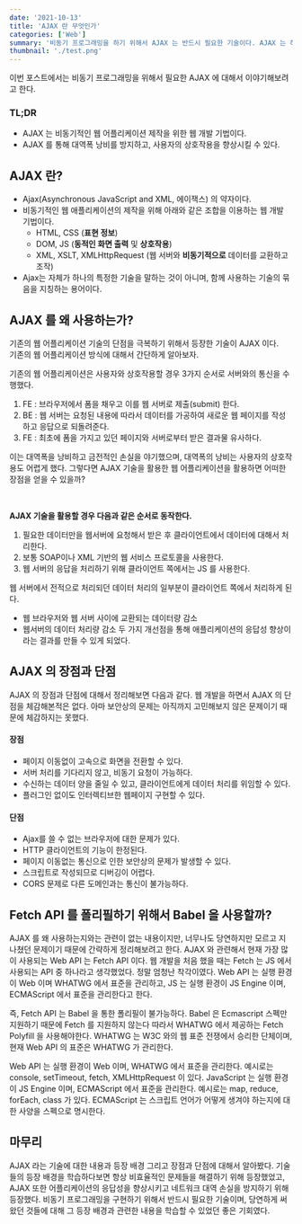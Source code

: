 ```yaml
---
date: '2021-10-13'
title: 'AJAX 란 무엇인가'
categories: ['Web']
summary: '비동기 프로그래밍을 하기 위해서 AJAX 는 반드시 필요한 기술이다. AJAX 는 하나의 특정한 기술을 말하는 것이 아니라, 함께 사용하는 기술의 묶음을 지징하는 것이다. 비동기적인 웹 어플리케이션의 제작을 위해서는 HTML, CSS, DOM, XMLHttpRequest 등이 필요하다.'
thumbnail: './test.png'
---
```


이번 포스트에서는 비동기 프로그래밍을 위해서 필요한 AJAX 에 대해서 이야기해보려고 한다.

### TL;DR

- AJAX 는 비동기적인 웹 어플리케이션 제작을 위한 웹 개발 기법이다.
- AJAX 를 통해 대역폭 낭비를 방지하고, 사용자의 상호작용을 향상시킬 수 있다.

## AJAX 란?

- Ajax(Asynchronous JavaScript and XML, 에이잭스) 의 약자이다.
- 비동기적인 웹 애플리케이션의 제작을 위해 아래와 같은 조합을 이용하는 웹 개발 기법이다.
  - HTML, CSS (**표현 정보**)
  - DOM, JS (**동적인 화면 출력** 및 **상호작용**)
  - XML, XSLT, XMLHttpRequest (웹 서버와 **비동기적으로** 데이터를 교환하고 조작)
- Ajax는 자체가 하나의 특정한 기술을 말하는 것이 아니며, 함께 사용하는 기술의 묶음을 지칭하는 용어이다.

## AJAX 를 왜 사용하는가?

기존의 웹 어플리케이션 기술의 단점을 극복하기 위해서 등장한 기술이 AJAX 이다. <br/>
기존의 웹 어플리케이션 방식에 대해서 간단하게 알아보자.

기존의 웹 어플리케이션은 사용자와 상호작용할 경우 3가지 순서로 서버와의 통신을 수행했다.

1. FE : 브라우저에서 폼을 채우고 이를 웹 서버로 제출(submit) 한다.
2. BE : 웹 서버는 요청된 내용에 따라서 데이터를 가공하여 새로운 웹 페이지를 작성하고 응답으로 되돌려준다.
3. FE : 최초에 폼을 가지고 있던 페이지와 서버로부터 받은 결과물 유사하다.

이는 대역폭을 낭비하고 금전적인 손실을 야기했으며, 대역폭의 낭비는 사용자의 상호작용도 어렵게 했다.
그렇다면 AJAX 기술을 활용한 웹 어플리케이션을 활용하면 어떠한 장점을 얻을 수 있을까?

<br>

**AJAX 기술을 활용할 경우 다음과 같은 순서로 동작한다.**

1. 필요한 데이터만을 웹서버에 요청해서 받은 후 클라이언트에서 데이터에 대해서 처리한다.
2. 보통 SOAP이나 XML 기반의 웹 서비스 프로토콜을 사용한다.
3. 웹 서버의 응답을 처리하기 위해 클라이언트 쪽에서는 JS 를 사용한다.

웹 서버에서 전적으로 처리되던 데이터 처리의 일부분이 클라이언트 쪽에서 처리하게 된다.

- 웹 브라우저와 웹 서버 사이에 교환되는 데이터량 감소
- 웹서버의 데이터 처리량 감소
  두 가지 개선점을 통해 애플리케이션의 응답성 향상이라는 결과를 만들 수 있게 되었다.

## AJAX 의 장점과 단점

AJAX 의 장점과 단점에 대해서 정리해보면 다음과 같다. 웹 개발을 하면서 AJAX 의 단점을 체감해본적은 없다. 아마 보안상의 문제는 아직까지 고민해보지 않은 문제이기 때문에 체감하지는 못했다.

#### 장점

- 페이지 이동없이 고속으로 화면을 전환할 수 있다.
- 서버 처리를 기다리지 않고, 비동기 요청이 가능하다.
- 수신하는 데이터 양을 줄일 수 있고, 클라이언트에게 데이터 처리를 위임할 수 있다.
- 플러그인 없이도 인터렉티브한 웹페이지 구현할 수 있다.

#### 단점

- Ajax를 쓸 수 없는 브라우저에 대한 문제가 있다.
- HTTP 클라이언트의 기능이 한정된다.
- 페이지 이동없는 통신으로 인한 보안상의 문제가 발생할 수 있다.
- 스크립트로 작성되므로 디버깅이 어렵다.
- CORS 문제로 다른 도메인과는 통신이 불가능하다.

## Fetch API 를 폴리필하기 위해서 Babel 을 사용할까?

AJAX 를 왜 사용하는지와는 관련이 없는 내용이지만, 너무나도 당연하지만 모르고 지나쳤던 문제이기 때문에 간략하게 정리해보려고 한다.
AJAX 와 관련해서 현재 가장 많이 사용되는 Web API 는 Fetch API 이다. 웹 개발을 처음 했을 때는 Fetch 는 JS 에서 사용되는 API 중 하나라고 생각했었다. 정말 엄청난 착각이였다. Web API 는 실행 환경이 Web 이며 WHATWG 에서 표준을 관리하고, JS 는 실행 환경이 JS Engine 이며, ECMAScript 에서 표준을 관리한다고 한다.

즉, Fetch API 는 Babel 을 통한 폴리필이 불가능하다. Babel 은 Ecmascript 스펙만 지원하기 때문에 Fetch 를 지원하지 않는다 따라서 WHATWG 에서 제공하는 Fetch Polyfill 을 사용해야한다. WHATWG 는 W3C 와의 웹 표준 전쟁에서 승리한 단체이며, 현재 Web API 의 표준은 WHATWG 가 관리한다.

Web API 는 실행 환경이 Web 이며, WHATWG 에서 표준을 관리한다. 예시로는 console, setTimeout, fetch, XMLHttpRequest 이 있다. JavaScript 는 실행 환경이 JS Engine 이며, ECMAScript 에서 표준을 관리한다. 예시로는 map, reduce, forEach, class 가 있다. ECMAScript 는 스크립트 언어가 어떻게 생겨야 하는지에 대한 사양을 스펙으로 명시한다.

## 마무리

AJAX 라는 기술에 대한 내용과 등장 배경 그리고 장점과 단점에 대해서 알아봤다. 기술들의 등장 배경을 학습하다보면 항상 비효율적인 문제들을 해결하기 위해 등장했었고, AJAX 또한 어플리케이션의 응답성을 향상시키고 네트워크 대역 손실을 방지하기 위해 등장했다. 비동기 프로그래밍을 구현하기 위해서 반드시 필요한 기술이며, 당연하게 써왔던 것들에 대해 그 등장 배경과 관련한 내용을 학습할 수 있었던 좋은 기회였다.
